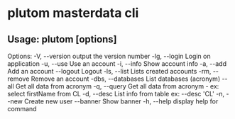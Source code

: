 # plutom masterdata cli

## Usage: plutom [options]

Options:
  -V, --version         output the version number
  -lg, --login          Login on application
  -u, --use             Use an account
  -i, --info            Show account info
  -a, --add             Add an account
  --logout              Logout
  -ls, --list           Lists created accounts
  -rm, --remove         Remove an account
  -dbs, --databases     List databases (acronym)
  --all <acronym>       Get all data from acronym
  -q, --query <query>   Get all data from acronym - ex: select firstName from CL
  -d, --desc <acronym>  List info from table ex: --desc  'CL'
  -n, --new             Create new user
  --banner              Show banner
  -h, --help            display help for command
